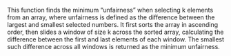 This function finds the minimum “unfairness” when selecting k elements from an array, where unfairness is defined as the difference between the largest and smallest selected numbers. It first sorts the array in ascending order, then slides a window of size k across the sorted array, calculating the difference between the first and last elements of each window. The smallest such difference across all windows is returned as the minimum unfairness.